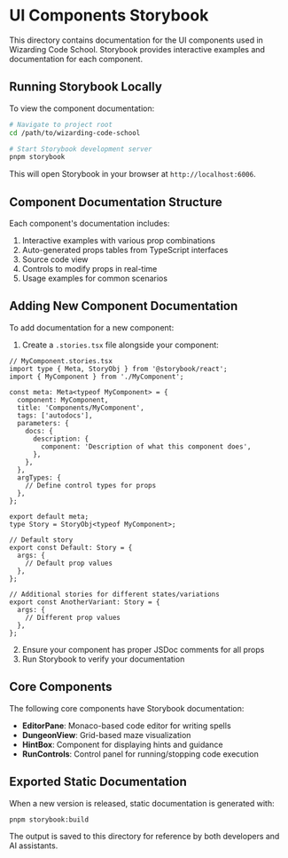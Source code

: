 # UI Components Storybook

This directory contains documentation for the UI components used in Wizarding Code
School. Storybook provides interactive examples and documentation for each component.

## Running Storybook Locally

To view the component documentation:

```bash
# Navigate to project root
cd /path/to/wizarding-code-school

# Start Storybook development server
pnpm storybook
```

This will open Storybook in your browser at `http://localhost:6006`.

## Component Documentation Structure

Each component's documentation includes:

1. Interactive examples with various prop combinations
2. Auto-generated props tables from TypeScript interfaces
3. Source code view
4. Controls to modify props in real-time
5. Usage examples for common scenarios

## Adding New Component Documentation

To add documentation for a new component:

1. Create a `.stories.tsx` file alongside your component:

```tsx
// MyComponent.stories.tsx
import type { Meta, StoryObj } from '@storybook/react';
import { MyComponent } from './MyComponent';

const meta: Meta<typeof MyComponent> = {
  component: MyComponent,
  title: 'Components/MyComponent',
  tags: ['autodocs'],
  parameters: {
    docs: {
      description: {
        component: 'Description of what this component does',
      },
    },
  },
  argTypes: {
    // Define control types for props
  },
};

export default meta;
type Story = StoryObj<typeof MyComponent>;

// Default story
export const Default: Story = {
  args: {
    // Default prop values
  },
};

// Additional stories for different states/variations
export const AnotherVariant: Story = {
  args: {
    // Different prop values
  },
};
```

2. Ensure your component has proper JSDoc comments for all props
3. Run Storybook to verify your documentation

## Core Components

The following core components have Storybook documentation:

- **EditorPane**: Monaco-based code editor for writing spells
- **DungeonView**: Grid-based maze visualization
- **HintBox**: Component for displaying hints and guidance
- **RunControls**: Control panel for running/stopping code execution

## Exported Static Documentation

When a new version is released, static documentation is generated with:

```bash
pnpm storybook:build
```

The output is saved to this directory for reference by both developers and AI
assistants.
